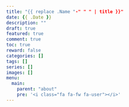 ```yaml
---
title: "{{ replace .Name "-" " " | title }}"
date: {{ .Date }}
description: ""
draft: true
featured: true 
comment: true
toc: true
reward: false
categories: []
tags: []
series: []
images: []
menu:
  main:
    parent: "about"
    pre: '<i class="fa fa-fw fa-user"></i>'
---
```


<!--more-->
